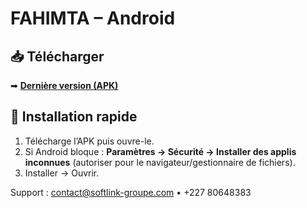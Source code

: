 # FAHIMTA – Android

## 📥 Télécharger
➡ **[Dernière version (APK)](../../releases/latest/download/fahimta.apk)**


## 🧭 Installation rapide
1. Télécharge l’APK puis ouvre-le.  
2. Si Android bloque : **Paramètres → Sécurité → Installer des applis inconnues** (autoriser pour le navigateur/gestionnaire de fichiers).  
3. Installer → Ouvrir.

Support : contact@softlink-groupe.com • +227 80648383
